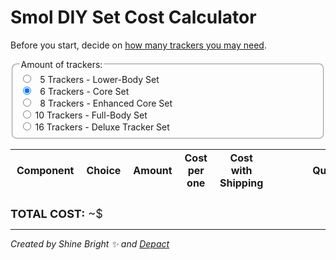 # Smol DIY Set Cost Calculator

Before you start, decide on [how many trackers you may need](../../../slimevr101.md#how-many-trackers-do-you-need).

<fieldset class="amount-of-trackers">
  <legend>Amount of trackers:</legend>
  <label>
    <input type="radio" name="diy-set" value="5" /> &nbsp&nbsp5 Trackers - Lower-Body Set
  </label>
  <label>
    <input type="radio" name="diy-set" value="6" checked="checked" /> &nbsp&nbsp6 Trackers - Core Set
  </label>
  <label>
    <input type="radio" name="diy-set" value="8" /> &nbsp&nbsp8 Trackers - Enhanced Core Set
  </label>
  <label>
    <input type="radio" name="diy-set" value="10" /> 10 Trackers - Full-Body Set
  </label>
  <label>
    <input type="radio" name="diy-set" value="16" /> 16 Trackers - Deluxe Tracker Set
  </label>
</fieldset>

<div class="table-wrapper">
    <table>
        <thead>
            <tr>
                <th>Component</th>
                <th style="width:70%">Choice</th>
                <th>Amount</th>
                <th>Cost per one</th>
                <th>Cost with Shipping</th>
                <th style="min-width: 200px">Quick Link</th>
            </tr>
        </thead>
        <tbody id="diy-components">
        </tbody>
    </table>
</div>

<div class="total-cost">
  <strong>TOTAL COST:</strong>
  ~$<span id="diy-total-value"></span>
</div>

<hr/>

*Created by Shine Bright ✨ and [Depact](https://github.com/Depact)*

<script src="../assets/js/smol-building-calculator.js"></script>

<style>
table thead th,
table tbody td {
    padding: 3px 10px;
}

fieldset {
    border-radius: 8px;
}

.total-cost {
    padding-top: 10px;
    font-size: large;
}

.amount-of-trackers {
    display: flex;
    flex-direction: column;
    margin-bottom: 10px;
}

@media (min-width: 50rem) {
    .main {
        max-width: 1100px !important;
    }
}

select {
    width: 100%;
    padding: 10px;
    font-size: 16px;
    border-radius: 5px;
}

td:first-of-type {
    border-left: 1px solid #eeebee;
}
</style>
